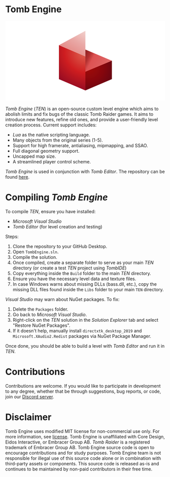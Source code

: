 # Tomb Engine 

![Logo](https://github.com/MontyTRC89/TombEngine/blob/7c50d26ca898c74978336d41e16ce3ce0c8ecacd/TEN%20logo.png)

*Tomb Engine* (*TEN*) is an open-source custom level engine which aims to abolish limits and fix bugs of the classic Tomb Raider games. It aims to introduce new features, refine old ones, and provide a user-friendly level creation process. Current support includes:
- *Lua* as the native scripting language.
- Many objects from the original series (1-5).
- Support for high framerate, antialiasing, mipmapping, and SSAO.
- Full diagonal geometry support.
- Uncapped map size.
- A streamlined player control scheme.

*Tomb Engine* is used in conjunction with *Tomb Editor*. The repository can be found [here](https://github.com/MontyTRC89/Tomb-Editor).

# Compiling *Tomb Engine*
To compile *TEN*, ensure you have installed:
- *Microsoft Visual Studio*
- *Tomb Editor* (for level creation and testing)

Steps:
1) Clone the repository to your GitHub Desktop.
2) Open `TombEngine.sln`.
4) Compile the solution.
5) Once compiled, create a separate folder to serve as your main *TEN* directory (or create a test *TEN* project using *TombIDE*)
6) Copy everything inside the `Build` folder to the main *TEN* directory.
7) Ensure you have the necessary level data and texture files.
8) In case Windows warns about missing DLLs (bass.dll, etc.), copy the missing DLL files found inside the `Libs` folder to your main `TEN` directory.

*Visual Studio* may warn about NuGet packages. To fix:
1) Delete the `Packages` folder.
2) Go back to *Microsoft Visual Studio*.
3) Right-click on the *TEN* solution in the *Solution Explorer* tab and select "Restore NuGet Packages".
4) If it doesn't help, manually install  `directxtk_desktop_2019` and `Microsoft.XAudio2.Redist` packages via NuGet Package Manager.

Once done, you should be able to build a level with *Tomb Editor* and run it in *TEN*.

# Contributions
Contributions are welcome. If you would like to participate in development to any degree, whether that be through suggestions, bug reports, or code, join our [Discord server](https://discord.gg/h5tUYFmres).

# Disclaimer
Tomb Engine uses modified MIT license for non-commercial use only. For more information, see [license](LICENSE). Tomb Engine is unaffiliated with Core Design, Eidos Interactive, or Embracer Group AB. *Tomb Raider* is a registered trademark of Embracer Group AB. Tomb Engine source code is open to encourage contributions and for study purposes. Tomb Engine team is not responsible for illegal use of this source code alone or in combination with third-party assets or components. This source code is released as-is and continues to be maintained by non-paid contributors in their free time.

